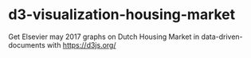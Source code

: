 # d3-visualization-housing-market
Get Elsevier may 2017 graphs on Dutch Housing Market in data-driven-documents with https://d3js.org/
